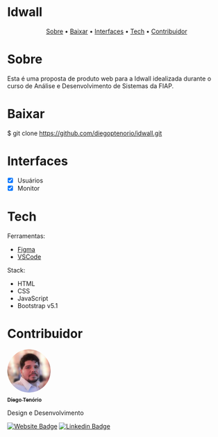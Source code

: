 # Idwall

<p align="center">
 <a href="#sobre">Sobre</a> •
 <a href="#baixar">Baixar</a> • 
 <a href="#interfaces">Interfaces</a> • 
 <a href="#tech">Tech</a> •
 <a href="#contribuidor">Contribuidor</a> 
</p>

# Sobre
Esta é uma proposta de produto web para a Idwall idealizada durante o curso de Análise e Desenvolvimento de Sistemas da FIAP.


# Baixar
$ git clone <https://github.com/diegoptenorio/idwall.git>

# Interfaces

- [x] Usuários
- [x] Monitor

# Tech

Ferramentas:

- [Figma](https://www.figma.com)
- [VSCode](https://code.visualstudio.com/)

Stack:

- HTML
- CSS
- JavaScript
- Bootstrap v5.1

# Contribuidor

<a href="https://www.linkedin.com/in/diegotenorio" target="_blank">
 <img style="border-radius: 50%;" src="./assets/readme/diegotenorio.png" width="100px;" alt=""/>
 <br />
 <sub><b>Diego Tenório</b></sub></a>


Design e Desenvolvimento

[![Website Badge](https://img.shields.io/website?up_message=Portfolio&url=http%3A%2F%2Fwww.diegotenorio.com.br%2F)](http://www.diegotenorio.com.br) [![Linkedin Badge](https://img.shields.io/badge/-Diego-blue?style=flat-square&logo=Linkedin&logoColor=white&link=https://www.linkedin.com/in/diegotenorio)](https://www.linkedin.com/in/diegotenorio)
